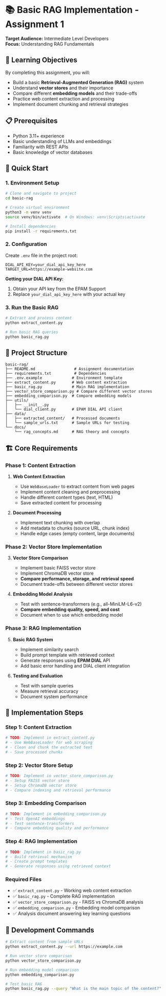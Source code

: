 # 📚 Basic RAG Implementation - Assignment 1

**Target Audience:** Intermediate Level Developers  
**Focus:** Understanding RAG Fundamentals

## 🎯 Learning Objectives

By completing this assignment, you will:
- Build a basic **Retrieval-Augmented Generation (RAG)** system
- Understand **vector stores** and their importance
- Compare different **embedding models** and their trade-offs
- Practice web content extraction and processing
- Implement document chunking and retrieval strategies

## 📋 Prerequisites

- Python 3.11+ experience
- Basic understanding of LLMs and embeddings
- Familiarity with REST APIs
- Basic knowledge of vector databases

## 🚀 Quick Start

### 1. Environment Setup
```bash
# Clone and navigate to project
cd basic-rag

# Create virtual environment
python3 -m venv venv
source venv/bin/activate  # On Windows: venv\Scripts\activate

# Install dependencies
pip install -r requirements.txt
```

### 2. Configuration
Create `.env` file in the project root:
```env
DIAL_API_KEY=your_dial_api_key_here
TARGET_URL=https://example-website.com
```

**Getting your DIAL API Key:**
1. Obtain your API key from the EPAM Support
2. Replace `your_dial_api_key_here` with your actual key

### 3. Run the Basic RAG
```bash
# Extract and process content
python extract_content.py

# Run basic RAG queries
python basic_rag.py
```

## 📁 Project Structure

```
basic-rag/
├── README.md                 # Assignment documentation
├── requirements.txt          # Dependencies
├── .env.example             # Environment template
├── extract_content.py       # Web content extraction
├── basic_rag.py             # Main RAG implementation
├── vector_store_comparison.py # Compare different vector stores
├── embedding_comparison.py  # Compare embedding models
├── utils/
│   ├── __init__.py
│   └── dial_client.py       # EPAM DIAL API client
├── data/
│   ├── extracted_content/   # Processed documents
│   └── sample_urls.txt      # Sample URLs for testing
└── docs/
    └── rag_concepts.md      # RAG theory and concepts
```

## 🏗️ Core Requirements

### Phase 1: Content Extraction 

1. **Web Content Extraction**
   - Use `WebBaseLoader` to extract content from web pages
   - Implement content cleaning and preprocessing
   - Handle different content types (text, HTML)
   - Save extracted content for processing

2. **Document Processing**
   - Implement text chunking with overlap
   - Add metadata to chunks (source URL, chunk index)
   - Handle edge cases (empty content, large documents)

### Phase 2: Vector Store Implementation

3. **Vector Store Comparison**
   - Implement basic FAISS vector store
   - Implement ChromaDB vector store
   - **Compare performance, storage, and retrieval speed**
   - Document trade-offs between different vector stores

4. **Embedding Model Analysis**
   - Test with sentence-transformers (e.g., all-MiniLM-L6-v2)
   - **Compare embedding quality, speed, and cost**
   - Document when to use which embedding model

### Phase 3: RAG Implementation 
5. **Basic RAG System**
   - Implement similarity search
   - Build prompt template with retrieved context
   - Generate responses using **EPAM DIAL** API
   - Add basic error handling and DIAL client integration

6. **Testing and Evaluation**
   - Test with sample queries
   - Measure retrieval accuracy
   - Document system performance

## 🔧 Implementation Steps

### Step 1: Content Extraction
```python
# TODO: Implement in extract_content.py
# - Use WebBaseLoader for web scraping
# - Clean and chunk the extracted text
# - Save processed chunks
```

### Step 2: Vector Store Setup
```python
# TODO: Implement in vector_store_comparison.py
# - Setup FAISS vector store
# - Setup ChromaDB vector store
# - Compare indexing and retrieval performance
```

### Step 3: Embedding Comparison
```python
# TODO: Implement in embedding_comparison.py
# - Test OpenAI embeddings
# - Test sentence-transformers
# - Compare embedding quality and performance
```

### Step 4: RAG Implementation
```python
# TODO: Implement in basic_rag.py
# - Build retrieval mechanism
# - Create prompt templates
# - Generate responses using retrieved context
```

### Required Files
- ✅ `extract_content.py` - Working web content extraction
- ✅ `basic_rag.py` - Complete RAG implementation
- ✅ `vector_store_comparison.py` - FAISS vs ChromaDB analysis
- ✅ `embedding_comparison.py` - Embedding model comparison
- ✅ Analysis document answering key learning questions


## 🔧 Development Commands

```bash
# Extract content from sample URLs
python extract_content.py --url https://example.com

# Run vector store comparison
python vector_store_comparison.py

# Run embedding model comparison
python embedding_comparison.py

# Test basic RAG
python basic_rag.py --query "What is the main topic of the content?"
```
